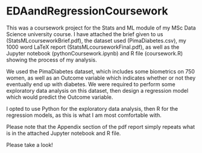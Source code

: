 # EDAandRegressionCoursework

This was a coursework project for the Stats and ML module of my MSc Data Science university course. I have attached the brief given to us (StatsMLcourseworkBrief.pdf), the dataset used (PimaDiabetes.csv), my 1000 word LaTeX report (StatsMLcourseworkFinal.pdf), as well as the Jupyter notebook (pythonCoursework.ipynb) and R file (coursework.R) showing the process of my analysis.

We used the PimaDiabetes dataset, which includes some biometrics on 750 women, as well as an Outcome variable which indicates whether or not they eventually end up with diabetes. We were required to perform some exploratory data analysis on this dataset, then design a regression model which would predict the Outcome variable. 

I opted to use Python for the exploratory data analysis, then R for the regression models, as this is what I am most comfortable with.

Please note that the Appendix section of the pdf report simply repeats what is in the attached Jupyter notebook and R file.

Please take a look!
